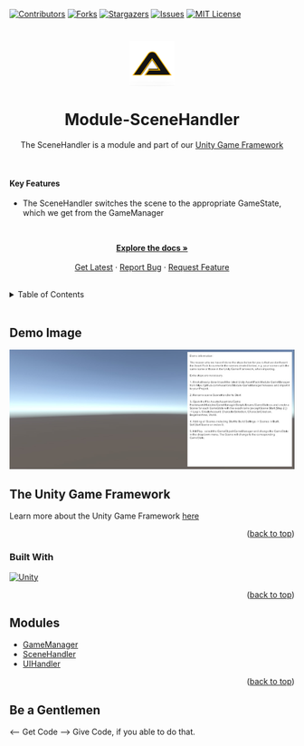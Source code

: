 [![Contributors][contributors-shield]][contributors-url]
[![Forks][forks-shield]][forks-url]
[![Stargazers][stars-shield]][stars-url]
[![Issues][issues-shield]][issues-url]
[![MIT License][license-shield]][license-url]
# 
<!-- PROJECT LOGO -->
<div align="center">
    <a href="https://github.com/Assambra">
        <img src="Github/Images/Assambra-Logo-512x512.png" alt="Logo" width="80" height="80">
    </a>
    <h1 align="center">Module-SceneHandler</h1>
    <p align="center">
        The SceneHandler is a module and part of our <a href="#about-the-unity-game-framework">Unity Game Framework</a>
    </p>
</div>
<br /> 
    <h4>Key Features</h4>
    <ul>
        <li>The SceneHandler switches the scene to the appropriate GameState, which we get from the GameManager</li>
    </ul>
    <br />
    <p align="center">
    <a href="https://github.com/Assambra/GameManager/wiki"><strong>Explore the docs »</strong></a>
    <br />
    <br />
    <a href="https://github.com/Assambra/GameManager/releases">Get Latest</a>
    ·
    <a href="https://github.com/Assambra/GameManager/issues">Report Bug</a>
    ·
    <a href="https://github.com/Assambra/GameManager/issues">Request Feature</a>
  </p>
<br />

<!-- TABLE OF CONTENTS -->
<details>
    <summary>Table of Contents</summary>
    <ol>
        <li><a href="#demo-image">Demo Image</a></li>
        <li>
            <a href="#the-unity-game-framework">The Unity Game Framework</a>
            <ul>
                <li><a href="#built-with">Built With</a></li>
            </ul>
        </li>
        <li><a href="#modules">Modules</a></li>
        <li><a href="#be-a-gentlemen">Be a Gentlemen</a></li>
    </ol>
</details>
<br />

<!-- Demo Image-->
## Demo Image
![Our Demo Scene][product-screenshot]
<br />

<!-- ABOUT THE PROJECT -->
## The Unity Game Framework
Learn more about the Unity Game Framework <a href="https://github.com/Assambra/Unity-Game-Framework#the-unity-game-framework">here</a>
<p align="right">(<a href="#readme-top">back to top</a>)</p>

### Built With
[![Unity][Unity.com]][Unity-url]
<p align="right">(<a href="#readme-top">back to top</a>)</p>

<!-- MODULES -->
## Modules
<ul>
    <li><a href="https://github.com/Assambra/Module-GameManager">GameManager</a></li>
    <li><a href="https://github.com/Assambra/Module-SceneHandler">SceneHandler</a></li>
    <li><a href="https://github.com/Assambra/Module-UIHandler">UIHandler</a></li>
</ul>
<p align="right">(<a href="#readme-top">back to top</a>)</p>

<!-- Be a Gentlemen-->
## Be a Gentlemen
<-- Get Code --> Give Code, if you able to do that.

[contributors-shield]: https://img.shields.io/github/contributors/Assambra/Module-SceneHandler.svg?style=for-the-badge
[contributors-url]: https://github.com/Assambra/Module-SceneHandler/graphs/contributors
[forks-shield]: https://img.shields.io/github/forks/Assambra/Module-SceneHandler.svg?style=for-the-badge
[forks-url]: https://github.com/Assambra/Module-SceneHandler/network/members
[stars-shield]: https://img.shields.io/github/stars/Assambra/Module-SceneHandler.svg?style=for-the-badge
[stars-url]: https://github.com/Assambra/Module-SceneHandler/stargazers
[issues-shield]: https://img.shields.io/github/issues/Assambra/Module-SceneHandler.svg?style=for-the-badge
[issues-url]: https://github.com/Assambra/Module-SceneHandler/issues
[license-shield]: https://img.shields.io/github/license/Assambra/Module-SceneHandler.svg?style=for-the-badge
[license-url]: https://github.com/Assambra/Module-SceneHandler/blob/main/LICENSE
[product-screenshot]: Github/Images/SceneHandler-Demo-v1.0.0.jpg
[Unity-url]: https://www.unity.com 
[Unity.com]: https://img.shields.io/badge/Unity-000000.svg?style=for-the-badge&logo=unity&logoColor=white

